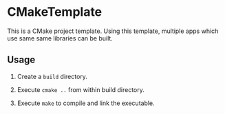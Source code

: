 # CMakeTemplate
This is a CMake project template. Using this template, multiple apps which use same same libraries can be built.

## Usage

1. Create a `build` directory.


2. Execute `cmake ..` from within build directory.


3. Execute `make` to compile and link the executable.
